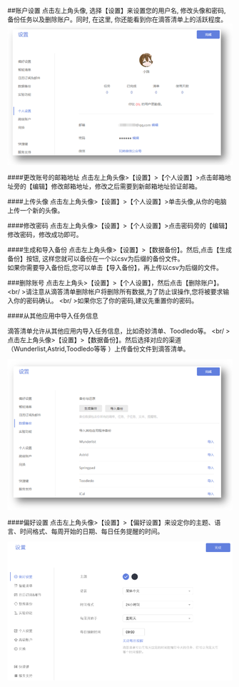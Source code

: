 ##账户设置
点击左上角头像, 选择【设置】来设置您的用户名, 修改头像和密码, 备份任务以及删除账户。同时, 在这里, 你还能看到你在滴答清单上的活跃程度。
![](../images/web2-setting.png)

####更改账号的邮箱地址
点击左上角头像>【设置】>【个人设置】>点击邮箱地址旁的【编辑】修改邮箱地址，修改之后需要到新邮箱地址验证邮箱。

####上传头像
点击左上角头像>【设置】>【个人设置】>单击头像,从你的电脑上传一个新的头像。

####修改密码
点击左上角头像>【设置】>【个人设置】>点击密码旁的【编辑】修改密码，修改成功即可。

####生成和导入备份
点击左上角头像>【设置】>【数据备份】。然后,点击【生成备份】按钮, 这样您就可以备份在一个以csv为后缀的备份文件。
<br >如果你需要导入备份后,您可以单击【导入备份】，再上传以csv为后缀的文件。

###删除账号
点击左上角头>【设置】>【个人设置】，然后点击【删除账户】。
<br/ >请注意从滴答清单删除帐户将删除所有数据,为了防止误操作,您将被要求输入你的密码确认。
<br/ >如果你忘了你的密码,建议先重置你的密码。

####从其他应用中导入任务信息

滴答清单允许从其他应用内导入任务信息，比如奇妙清单、Toodledo等。
<br/ >点击左上角头像>【设置】>【数据备份】。然后选择对应的渠道（Wunderlist,Astrid,Toodledo等等 ）上传备份文件到滴答清单。

![](../images/web2-backup.png)

####偏好设置
点击左上角头像>【设置】>【偏好设置】来设定你的主题、语言、时间格式、每周开始的日期、每日任务提醒的时间。

![](../images/images_web2.0/preferences.png)
